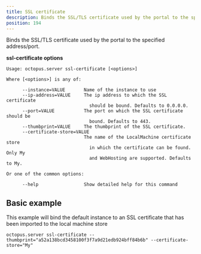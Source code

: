 ```yaml
---
title: SSL certificate
description: Binds the SSL/TLS certificate used by the portal to the specified address/port.
position: 194
---
```


Binds the SSL/TLS certificate used by the portal to the specified address/port.

**ssl-certificate options**

```text
Usage: octopus.server ssl-certificate [<options>]

Where [<options>] is any of:

      --instance=VALUE       Name of the instance to use
      --ip-address=VALUE     The ip address to which the SSL certificate
                               should be bound. Defaults to 0.0.0.0.
      --port=VALUE           The port on which the SSL certificate should be
                               bound. Defaults to 443.
      --thumbprint=VALUE     The thumbprint of the SSL certificate.
      --certificate-store=VALUE
                             The name of the LocalMachine certificate store
                               in which the certificate can be found. Only My
                               and WebHosting are supported. Defaults to My.

Or one of the common options:

      --help                 Show detailed help for this command
```

## Basic example
This example will bind the default instance to an SSL certificate that has been imported to the local machine store
```text
octopus.server ssl-certificate --thumbprint="a52a138bcd3458100f3f7a9d21edb924bff84b6b" --certificate-store="My"
```